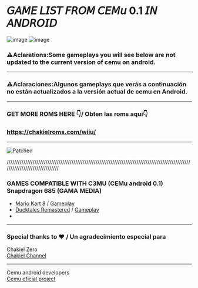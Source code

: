 # 𝘎𝘈𝘔𝘌 𝘓𝘐𝘚𝘛 𝘍𝘙𝘖𝘔 𝘊𝘌𝘔𝘶 0.1 𝘐𝘕 𝘈𝘕𝘋𝘙𝘖𝘐𝘋 
![image](https://github.com/user-attachments/assets/845b655e-ec73-4ff3-ac9f-0ce2fac8041b) ![image](https://github.com/user-attachments/assets/7e311d70-44ee-4fa4-bc51-ad0414f4aff1)


### ⚠Aclarations:Some gameplays you will see below are not updated to the current version of cemu on android.
---
### ⚠Aclaraciones:Algunos gameplays que verás a continuación no están actualizados a la versión actual de cemu en Android.

---
### GET MORE ROMS HERE 👇/ Obten las roms aqui👇
### https://chakielroms.com/wiiu/ 
---
![Patched](https://img.shields.io/badge/GAMELIST-for%20kuppersito-blueviolet)

///////////////////////////////////////////////////////////////////////////////////////////////////////////////////////////////
### GAMES COMPATIBLE WITH C3MU (CEMu android 0.1) Snapdragon 685 (GAMA MEDIA)
- [Mario Kart 8](https://chakielroms.com/wiiu/)
/ [Gameplay](https://www.youtube.com/watch?v=k5P_-4B1ESU)
- [Ducktales Remastered](https://chakielroms.com/wiiu/)
/ [Gameplay](https://www.youtube.com/watch?v=YlIQcIbxUb4)
-

  




---

### Special thanks to ❤ / Un agradecimiento especial para
Chakiel Zero<br/>
[Chakiel Channel](https://www.youtube.com/@Chakielzero2)

---
Cemu android developers<br/>
[Cemu oficial project](https://github.com/cemu-project/Cemu)


